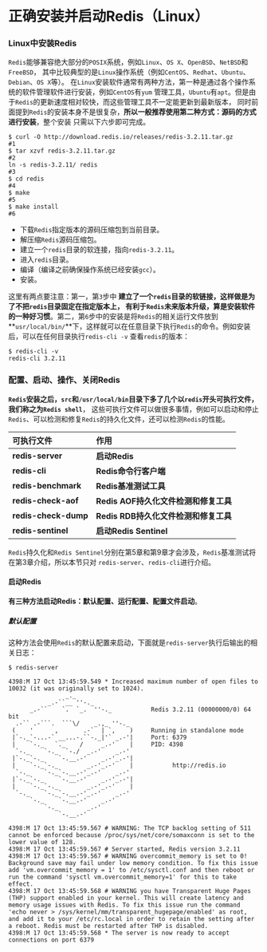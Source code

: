 正确安装并启动Redis（Linux）
====================================================================
### Linux中安装Redis
`Redis`能够兼容绝大部分的`POSIX`系统，例如`Linux`、`OS X`、`OpenBSD`、`NetBSD`和`FreeBSD`，
其中比较典型的是`Linux`操作系统（例如`CentOS`、`Redhat`、`Ubuntu`、`Debian`、`OS X`等）。
在`Linux`安装软件通常有两种方法，第一种是通过各个操作系统的软件管理软件进行安装，例如`CentOS`有`yum`
管理工具，`Ubuntu`有`apt`。但是由于`Redis`的更新速度相对较快，而这些管理工具不一定能更新到最新版本，
同时前面提到`Redis`的安装本身不是很复杂，**所以一般推荐使用第二种方式：源码的方式进行安装**，整个安装
只需以下六步即可完成。
```shell
$ curl -O http://download.redis.io/releases/redis-3.2.11.tar.gz             #1
$ tar xzvf redis-3.2.11.tar.gz                                              #2
ln -s redis-3.2.11/ redis                                                   #3
$ cd redis                                                                  #4
$ make                                                                      #5
$ make install                                                              #6
```
+ 下载`Redis`指定版本的源码压缩包到当前目录。
+ 解压缩`Redis`源码压缩包。
+ 建立一个`redis`目录的软连接，指向`redis-3.2.11`。
+ 进入`redis`目录。
+ 编译（编译之前确保操作系统已经安装`gcc`）。
+ 安装。

这里有两点要注意：第一，第`3`步中 **建立了一个`redis`目录的软链接，这样做是为了不把`redis`目录固定在指定版本上，
有利于`Redis`未来版本升级，算是安装软件的一种好习惯**。第二，第`6`步中的安装是将`Redis`的相关运行文件放到
**`usr/local/bin/`**下，这样就可以在任意目录下执行`Redis`的命令。例如安装后，可以在任何目录执行`redis-cli -v`
查看`redis`的版本：
```shell
$ redis-cli -v
redis-cli 3.2.11
```

### 配置、启动、操作、关闭Redis
**`Redis`安装之后，`src`和`/usr/local/bin`目录下多了几个以`redis`开头可执行文件，我们称之为`Redis shell`**，
这些可执行文件可以做很多事情，例如可以启动和停止`Redis`、可以检测和修复`Redis`的持久化文件，还可以检测`Redis`的性能。

| 可执行文件 | 作用 |
|:----------|:----|
| **redis-server** | **启动Redis** |
| **redis-cli** | **Redis命令行客户端** |
| **redis-benchmark** | **Redis基准测试工具** |
| **redis-check-aof** | **Redis AOF持久化文件检测和修复工具** |
| **redis-check-dump** | **Redis RDB持久化文件检测和修复工具** |
| **redis-sentinel** | **启动Redis Sentinel** |

`Redis`持久化和`Redis Sentinel`分别在第5章和第9章才会涉及，`Redis`基准测试将在第3章介绍，所以本节只对
`redis-server`、`redis-cli`进行介绍。

#### 启动Redis
**有三种方法启动Redis：默认配置、运行配置、配置文件启动**。

##### 默认配置
这种方法会使用`Redis`的默认配置来启动，下面就是`redis-server`执行后输出的相关日志：
```shell
$ redis-server
```
```
4398:M 17 Oct 13:45:59.549 * Increased maximum number of open files to 10032 (it was originally set to 1024).
                _._                                                  
           _.-``__ ''-._                                             
      _.-``    `.  `_.  ''-._           Redis 3.2.11 (00000000/0) 64 bit
  .-`` .-```.  ```\/    _.,_ ''-._                                   
 (    '      ,       .-`  | `,    )     Running in standalone mode
 |`-._`-...-` __...-.``-._|'` _.-'|     Port: 6379
 |    `-._   `._    /     _.-'    |     PID: 4398
  `-._    `-._  `-./  _.-'    _.-'                                   
 |`-._`-._    `-.__.-'    _.-'_.-'|                                  
 |    `-._`-._        _.-'_.-'    |           http://redis.io        
  `-._    `-._`-.__.-'_.-'    _.-'                                   
 |`-._`-._    `-.__.-'    _.-'_.-'|                                  
 |    `-._`-._        _.-'_.-'    |                                  
  `-._    `-._`-.__.-'_.-'    _.-'                                   
      `-._    `-.__.-'    _.-'                                       
          `-._        _.-'                                           
              `-.__.-'                                               

4398:M 17 Oct 13:45:59.567 # WARNING: The TCP backlog setting of 511 cannot be enforced because /proc/sys/net/core/somaxconn is set to the lower value of 128.
4398:M 17 Oct 13:45:59.567 # Server started, Redis version 3.2.11
4398:M 17 Oct 13:45:59.567 # WARNING overcommit_memory is set to 0! Background save may fail under low memory condition. To fix this issue add 'vm.overcommit_memory = 1' to /etc/sysctl.conf and then reboot or run the command 'sysctl vm.overcommit_memory=1' for this to take effect.
4398:M 17 Oct 13:45:59.568 # WARNING you have Transparent Huge Pages (THP) support enabled in your kernel. This will create latency and memory usage issues with Redis. To fix this issue run the command 'echo never > /sys/kernel/mm/transparent_hugepage/enabled' as root, and add it to your /etc/rc.local in order to retain the setting after a reboot. Redis must be restarted after THP is disabled.
4398:M 17 Oct 13:45:59.568 * The server is now ready to accept connections on port 6379
```
